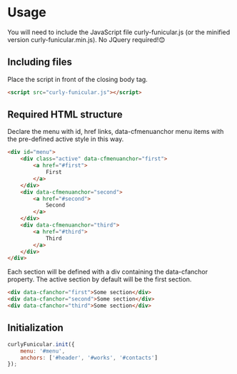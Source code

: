 # Usage
You will need to include the JavaScript file curly-funicular.js (or the minified version curly-funicular.min.js). No JQuery required!😊

## Including files
Place the script in front of the closing body tag.
```html
<script src="curly-funicular.js"></script>
```

## Required HTML structure
Declare the menu with id, href links, data-cfmenuanchor menu items with the pre-defined active style in this way.
```html
<div id="menu">
    <div class="active" data-cfmenuanchor="first">
        <a href="#first">
            First
        </a>
    </div>
    <div data-cfmenuanchor="second">
        <a href="#second">
            Second
        </a>
    </div>
    <div data-cfmenuanchor="third">
        <a href="#third">
            Third
        </a>
    </div>
</div>
```
Each section will be defined with a div containing the data-cfanchor property. The active section by default will be the first section.
```html
<div data-cfanchor="first">Some section</div>
<div data-cfanchor="second">Some section</div>
<div data-cfanchor="third">Some section</div>
```

## Initialization
```javascript
curlyFunicular.init({
    menu: '#menu',
    anchors: ['#header', '#works', '#contacts']
});
```
